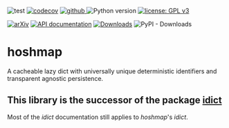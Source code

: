 ![test](https://github.com/hoshmap/hoshmap/workflows/test/badge.svg)
[![codecov](https://codecov.io/gh/hoshmap/hoshmap/branch/main/graph/badge.svg)](https://codecov.io/gh/hoshmap/hoshmap)
<a href="https://pypi.org/project/hoshmap">
<img src="https://img.shields.io/github/v/release/hoshmap/hoshmap?display_name=tag&sort=semver&color=blue" alt="github">
</a>
![Python version](https://img.shields.io/badge/python-3.10-blue.svg)
[![license: GPL v3](https://img.shields.io/badge/License-GPLv3-blue.svg)](https://www.gnu.org/licenses/gpl-3.0)

<!--- [![DOI](https://zenodo.org/badge/DOI/10.5281/zenodo.5501845.svg)](https://doi.org/10.5281/zenodo.5501845) --->
[![arXiv](https://img.shields.io/badge/arXiv-2109.06028-b31b1b.svg?style=flat-square)](https://arxiv.org/abs/2109.06028)
[![API documentation](https://img.shields.io/badge/doc-API%20%28auto%29-a0a0a0.svg)](https://hoshmap.github.io/hoshmap)
[![Downloads](https://static.pepy.tech/badge/hoshmap)](https://pepy.tech/project/hoshmap)
![PyPI - Downloads](https://img.shields.io/pypi/dm/hoshmap)

# hoshmap
A cacheable lazy dict with universally unique deterministic identifiers and transparent agnostic persistence.

## This library is the successor of the package [idict](https://pypi.org/project/idict)
Most of the _idict_ documentation still applies to _hoshmap_'s _idict_.

